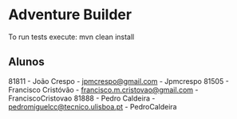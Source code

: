# Adventure Builder

To run tests execute: mvn clean install
 
## Alunos ##

81811 - João Crespo - jpmcrespo@gmail.com - Jpmcrespo
81505 - Francisco Cristóvão - francisco.m.cristovao@gmail.com - FranciscoCristovao
81888 - Pedro Caldeira - pedromiguelcc@tecnico.ulisboa.pt - PedroCaldeira
